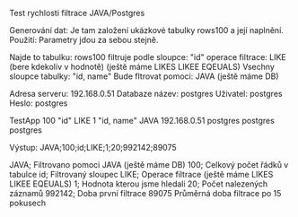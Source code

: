 Test rychlosti filtrace JAVA/Postgres


Generování dat:
Je tam založení ukázkové tabulky rows100 a její naplnění.
Použití:
Parametry jdou za sebou stejně.

Najde to tabulku: rows100
filtruje podle sloupce:  "id"
operace filtrace: LIKE   (bere kdekoliv v hodnotě)  (ještě máme LIKES LIKEE EQEUALS)
Vsechny sloupce tabulky: "id, name"
Bude fltrovat pomoci: JAVA  (ještě máme DB)

Adresa serveru: 192.168.0.51
Databaze název: postgres
Uživatel: postgres
Heslo: postgres

TestApp 100 "id" LIKE 1 "id, name" JAVA 192.168.0.51 postgres postgres postgres


Výstup:
JAVA;100;id;LIKE;1;20;992142;89075

JAVA;                         Filtrovano pomoci JAVA  (ještě máme DB)
100;                           Celkový počet řádků v tabulce
id;                              Filtrovaný sloupec
LIKE;                          Operace filtrace (ještě máme LIKES LIKEE EQEUALS)
1;                               Hodnota kterou jsme hledali
20;                             Počet nalezených záznamů
992142;                     Doba první filtrace
89075                        Průměrná doba filtrace po 15 pokusech
